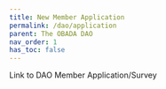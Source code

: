 ```yaml
---
title: New Member Application
permalink: /dao/application
parent: The OBADA DAO
nav_order: 1
has_toc: false
---
```


Link to DAO Member Application/Survey
